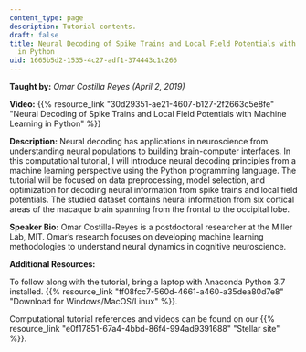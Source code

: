 ```yaml
---
content_type: page
description: Tutorial contents.
draft: false
title: Neural Decoding of Spike Trains and Local Field Potentials with Machine Learning
  in Python
uid: 1665b5d2-1535-4c27-adf1-374443c1c266
---
```

**Taught by:** *Omar Costilla Reyes (April 2, 2019)*

**Video:** {{% resource_link "30d29351-ae21-4607-b127-2f2663c5e8fe" "Neural Decoding of Spike Trains and Local Field Potentials with Machine Learning in Python" %}}

**Description:** Neural decoding has applications in neuroscience from understanding neural populations to building brain-computer interfaces. In this computational tutorial, I will introduce neural decoding principles from a machine learning perspective using the Python programming language. The tutorial will be focused on data preprocessing, model selection, and optimization for decoding neural information from spike trains and local field potentials. The studied dataset contains neural information from six cortical areas of the macaque brain spanning from the frontal to the occipital lobe.

**Speaker Bio:** Omar Costilla-Reyes is a postdoctoral researcher at the Miller Lab, MIT. Omar’s research focuses on developing machine learning methodologies to understand neural dynamics in cognitive neuroscience.

**Additional Resources:**

To follow along with the tutorial, bring a laptop with Anaconda Python 3.7 installed. {{% resource_link "ff08fcc7-560d-4661-a460-a35dea80d7e8" "Download for Windows/MacOS/Linux" %}}.

Computational tutorial references and videos can be found on our {{% resource_link "e0f17851-67a4-4bbd-86f4-994ad9391688" "Stellar site" %}}.